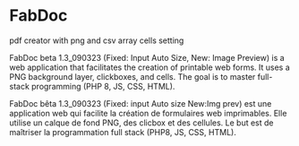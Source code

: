 # FabDoc
pdf creator with  png and csv array cells setting

FabDoc beta 1.3_090323 (Fixed: Input Auto Size, New: Image Preview) is a web application that facilitates the creation of printable web forms. It uses a PNG background layer, clickboxes, and cells. The goal is to master full-stack programming (PHP 8, JS, CSS, HTML).

FabDoc bêta 1.3_090323 (Fixed: input Auto size New:Img prev) est une application web qui facilite la création de formulaires web imprimables. Elle utilise un calque de fond PNG, des clicbox et des cellules. Le but est de maîtriser la programmation full stack (PHP8, JS, CSS, HTML).

